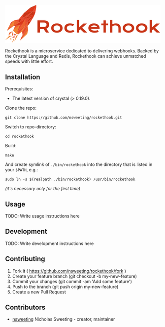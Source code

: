 ![alt tag](https://github.com/nsweeting/rockethook/blob/master/rockethook-logo.png?raw=true)

Rockethook is a microservice dedicated to delivering webhooks. Backed by the Crystal Language and Redis, Rockethook can achieve unmatched speeds with little effort.

## Installation

Prerequisites:

* The latest version of crystal (> 0.19.0).

Clone the repo:
```
git clone https://github.com/nsweeting/rockethook.git
```
Switch to repo-directory:
```
cd rockethook
```
Build:
```
make
```
And create symlink of `./bin/rockethook` into the directory that is listed in your `$PATH`, e.g.:
```
sudo ln -s $(realpath ./bin/rockethook) /usr/bin/rockethook
```
_(it's necessary only for the first time)_

## Usage

TODO: Write usage instructions here

## Development

TODO: Write development instructions here

## Contributing

1. Fork it ( https://github.com/nsweeting/rockethook/fork )
2. Create your feature branch (git checkout -b my-new-feature)
3. Commit your changes (git commit -am 'Add some feature')
4. Push to the branch (git push origin my-new-feature)
5. Create a new Pull Request

## Contributors

- [nsweeting](https://github.com/nsweeting) Nicholas Sweeting - creator, maintainer
